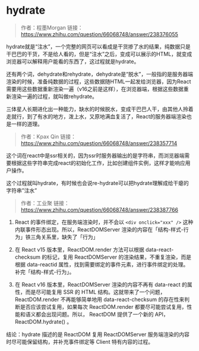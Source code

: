 # hydrate

> 作者：程墨Morgan 链接：https://www.zhihu.com/question/66068748/answer/238376055

hydrate就是“注水”，一个完整的网页可以看成是干货掺了水的结果，纯数据只是干巴巴的干货，不是给人看的，但是“注水”之后，变成可以展示的HTML，就变成浏览器可以解释用户能看的东西了，这过程就是hydrate。

还有两个词，dehydrate和rehydrate，dehydrate是“脱水”，一般指的是服务器端渲染的时候，准备纯数据的过程，这些数据随HTML一起发给浏览器，因为React需要用这些数据重新渲染一遍（v16之前是这样），在浏览器端，根据这些数据重新渲染一遍的过程，就叫做rehydrate。

三体星人长期进化出一种能力，缺水的时候脱水，变成干巴巴人干，由其他人拎着走就行，到了有水的地方，泼上水，又原地满血复活了，React的服务器端渲染也是一样的道理。


> 作者：Kpax Qin 链接：https://www.zhihu.com/question/66068748/answer/238357714

这个词在react中是ssr相关的，因为ssr时服务器输出的是字符串，而浏览器端需要根据这些字符串完成react的初始化工作，比如创建组件实例，这样才能响应用户操作。

这个过程就叫hydrate，有时候也会说re-hydrate可以把hydrate理解成给干瘪的字符串”注水”

> 作者：工业聚 链接：https://www.zhihu.com/question/66068748/answer/238387766

1. React 的事件绑定，在服务端渲染时，并不会以 `<div onclick="xxx" />` 这种内联事件形态出现。所以，ReactDOMServer 渲染的内容在「结构-样式-行为」铁三角关系里，缺失了「行为」

2. 在 React v15 版本里，ReactDOM.render 方法可以根据 data-react-checksum 的标记，复用 ReactDOMServer 的渲染结果，不重复渲染，而是根据 data-reactid 属性，找到需要绑定的事件元素，进行事件绑定的处理。补完「结构-样式-行为」。

3. 在 React v16 版本里，ReactDOMServer 渲染的内容不再有 data-react 的属性，而是尽可能复用 SSR 的 HTML 结构。这就带来了一个问题，ReactDOM.render 不再能够简单地用 data-react-checksum 的存在性来判断是否应该尝试复用，如果每次 ReactDOM.render 都要尽可能尝试复用，性能和语义都会出现问题。所以， ReactDOM 提供了一个新的 API， ReactDOM.hydrate() 。


结论：hydrate 描述的是 ReactDOM 复用 ReactDOMServer 服务端渲染的内容时尽可能保留结构，并补充事件绑定等 Client 特有内容的过程。